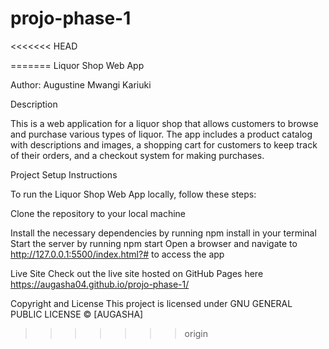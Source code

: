 # projo-phase-1

<<<<<<< HEAD

=======
Liquor Shop Web App

Author: Augustine Mwangi Kariuki

Description

This is a web application for a liquor shop that allows customers to browse and purchase various types of liquor. The app includes a product catalog with descriptions and images, a shopping cart for customers to keep track of their orders, and a checkout system for making purchases.

Project Setup Instructions

To run the Liquor Shop Web App locally, follow these steps:

Clone the repository to your local machine

Install the necessary dependencies by running npm install in your terminal
Start the server by running npm start
Open a browser and navigate to http://127.0.0.1:5500/index.html?# to access the app

Live Site
Check out the live site hosted on GitHub Pages here https://augasha04.github.io/projo-phase-1/

Copyright and License
This project is licensed under GNU GENERAL PUBLIC LICENSE © [AUGASHA]
>>>>>>> origin
